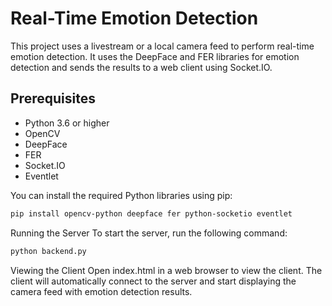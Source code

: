 # Real-Time Emotion Detection

This project uses a livestream or a local camera feed to perform real-time emotion detection. It uses the DeepFace and FER libraries for emotion detection and sends the results to a web client using Socket.IO.

## Prerequisites

- Python 3.6 or higher
- OpenCV
- DeepFace
- FER
- Socket.IO
- Eventlet

You can install the required Python libraries using pip:

```bash
pip install opencv-python deepface fer python-socketio eventlet
```

Running the Server
To start the server, run the following command:

```bash
python backend.py

```

Viewing the Client
Open index.html in a web browser to view the client. The client will automatically connect to the server and start displaying the camera feed with emotion detection results.
